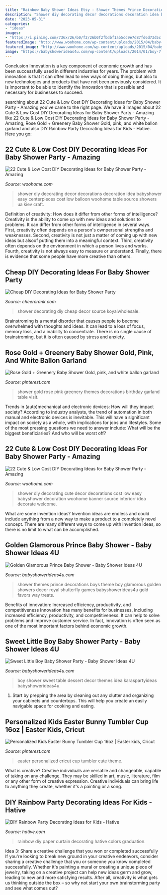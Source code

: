 ```yaml
---
title: "Rainbow Baby Shower Ideas Etsy - Shower Themes Prince Decorations Boys Theme Boy Glamorous Golden Showers Decor Royal Shutterfly Games Babyshowerideas4u Gold Favors Way Treats"
description: "Shower diy decorating decor decorations decoration idea babyshower easy centerpieces cost low balloon woohome table source showers ua kiev craft"
date: "2023-05-31"
categories:
- "ideas"
images:
- "https://i.pinimg.com/736x/26/b0/f2/26b0f2fbdbf1ab5cc9e7d87fd6d73d5c.jpg"
featuredImage: "http://www.woohome.com/wp-content/uploads/2015/04/baby-shower-decor-ideas-woohome-8.jpg"
featured_image: "http://www.woohome.com/wp-content/uploads/2015/04/baby-shower-decor-ideas-woohome-16.jpg"
image: "https://babyshowerideas4u.com/wp-content/uploads/2014/01/boy-7.jpg"
---
```



Conclusion
Innovation is a key component of economic growth and has been successfully used in different industries for years. The problem with innovation is that it can often lead to new ways of doing things, but also to new technologies and products that have not been previously considered. It is important to be able to identify the Innovation that is possible and necessary for businesses to succeed.

	

		
searching about 22 Cute &amp; Low Cost DIY Decorating Ideas for Baby Shower Party - Amazing you've came to the right page. We have 8 Images about 22 Cute &amp; Low Cost DIY Decorating Ideas for Baby Shower Party - Amazing like 22 Cute &amp; Low Cost DIY Decorating Ideas for Baby Shower Party - Amazing, Rose Gold + Greenery Baby Shower Gold, pink, and white ballon garland and also DIY Rainbow Party Decorating Ideas for Kids - Hative. Here you go:
		
    
## 22 Cute &amp; Low Cost DIY Decorating Ideas For Baby Shower Party - Amazing

<img loading=lazy src="http://www.woohome.com/wp-content/uploads/2015/04/baby-shower-decor-ideas-woohome-8.jpg" onerror="this.onerror=null;this.src='https://tse4.mm.bing.net/th?id=OIP.tIyiYgPDNsaUxWIPd1IU2AHaL2&amp;pid=15.1';" alt="22 Cute &amp; Low Cost DIY Decorating Ideas for Baby Shower Party - Amazing">

_Source: woohome.com_

>shower diy decorating decor decorations decoration idea babyshower easy centerpieces cost low balloon woohome table source showers ua kiev craft. 

	

Definition of creativity: How does it differ from other forms of intelligence?
Creativity is the ability to come up with new ideas and solutions to problems. It can differ from other forms of intelligence in several ways. First, creativity often depends on a person's ownpersonal strengths and weaknesses. Second, creativity is not just a matter of coming up with new ideas but alsoof putting them into a meaningful context. Third, creativity often depends on the environment in which a person lives and works. Fourth, creativity is not always easy to measure or understand. Finally, there is evidence that some people have more creative than others.

    
## Cheap DIY Decorating Ideas For Baby Shower Party

<img loading=lazy src="http://www.cheercrank.com/wp-content/uploads/2016/08/12-baby-shower-decor-ideas-woohome.jpg" onerror="this.onerror=null;this.src='https://tse2.mm.bing.net/th?id=OIP.uRO76r5IkL-ExwPPj9FPoAHaLH&amp;pid=15.1';" alt="Cheap DIY Decorating Ideas for Baby Shower Party">

_Source: cheercrank.com_

>shower decorating diy cheap decor source koyalwholesale. 

	

Brainstroming is a mental disorder that causes people to become overwhelmed with thoughts and ideas. It can lead to a loss of focus, memory loss, and a inability to concentrate. There is no single cause of brainstroming, but it is often caused by stress and anxiety.

    
## Rose Gold + Greenery Baby Shower Gold, Pink, And White Ballon Garland

<img loading=lazy src="https://i.pinimg.com/736x/d3/11/8e/d3118e86140d2a271fd7309a7f79ffd8.jpg" onerror="this.onerror=null;this.src='https://tse1.mm.bing.net/th?id=OIP.8gixhms_3Hl8bYc00leKRQHaLG&amp;pid=15.1';" alt="Rose Gold + Greenery Baby Shower Gold, pink, and white ballon garland">

_Source: pinterest.com_

>shower gold rose pink greenery themes decorations birthday garland table visit. 

	

Trends in (auto)mechanical and electronic devices: How will they impact society?
According to industry analysts, the trend of automation in both manual and electronic devices is inevitable. This will have a significant impact on society as a whole, with implications for jobs and lifestyles. Some of the most pressing questions we need to answer include: What will be the biggest beneficiaries? And who will be worst off?

    
## 22 Cute &amp; Low Cost DIY Decorating Ideas For Baby Shower Party - Amazing

<img loading=lazy src="http://www.woohome.com/wp-content/uploads/2015/04/baby-shower-decor-ideas-woohome-16.jpg" onerror="this.onerror=null;this.src='https://tse3.mm.bing.net/th?id=OIP.ypklUyxTkW-JMiD6QV9_4AHaLG&amp;pid=15.1';" alt="22 Cute &amp; Low Cost DIY Decorating Ideas for Baby Shower Party - Amazing">

_Source: woohome.com_

>shower diy decorating cute decor decorations cost low easy babyshower decoration woohome banner source interiorr idea decorate welcome. 

	

What are some invention ideas?
Invention ideas are endless and could include anything from a new way to make a product to a completely novel concept. There are many different ways to come up with invention ideas, so there is no limit to what can be accomplished.

    
## Golden Glamorous Prince Baby Shower - Baby Shower Ideas 4U

<img loading=lazy src="https://babyshowerideas4u.com/wp-content/uploads/2016/04/Golden-Glamorous-Prince-Baby-Shower-Decorations-Treats.jpg" onerror="this.onerror=null;this.src='https://tse2.mm.bing.net/th?id=OIP.bMGV2rIH_o6sAA98fYoC9QHaLF&amp;pid=15.1';" alt="Golden Glamorous Prince Baby Shower - Baby Shower Ideas 4U">

_Source: babyshowerideas4u.com_

>shower themes prince decorations boys theme boy glamorous golden showers decor royal shutterfly games babyshowerideas4u gold favors way treats. 

	

Benefits of innovation: Increased efficiency, productivity, and competitiveness
Innovation has many benefits for businesses, including increased efficiency, productivity, and competitiveness. It can help to solve problems and improve customer service. In fact, innovation is often seen as one of the most important factors behind economic growth.

    
## Sweet Little Boy Baby Shower Party - Baby Shower Ideas 4U

<img loading=lazy src="https://babyshowerideas4u.com/wp-content/uploads/2014/01/boy-7.jpg" onerror="this.onerror=null;this.src='https://tse1.mm.bing.net/th?id=OIP.MVWj2NpwcX1uJgAKscvu1QHaLH&amp;pid=15.1';" alt="Sweet Little Boy Baby Shower Party - Baby Shower Ideas 4U">

_Source: babyshowerideas4u.com_

>boy shower sweet table dessert decor themes idea karaspartyideas babyshowerideas4u. 

	

1. Start by prepping the area by cleaning out any clutter and organizing your cabinets and countertops. This will help you create an easily navigable space for cooking and eating.

    
## Personalized Kids Easter Bunny Tumbler Cup 16oz | Easter Kids, Cricut

<img loading=lazy src="https://i.pinimg.com/736x/26/b0/f2/26b0f2fbdbf1ab5cc9e7d87fd6d73d5c.jpg" onerror="this.onerror=null;this.src='https://tse4.mm.bing.net/th?id=OIP.krIiS-2SFgOs9KUInWp71QHaIW&amp;pid=15.1';" alt="Personalized Kids Easter Bunny Tumbler Cup 16oz | Easter kids, Cricut">

_Source: pinterest.com_

>easter personalized cricut cup tumbler cute theme. 

	

What is creative?
Creative individuals are versatile and changeable, capable of taking on any challenge. They may be skilled in art, music, literature, film or any other form of creative expression. Creative individuals can bring life to anything they create, whether it's a painting or a song.

    
## DIY Rainbow Party Decorating Ideas For Kids - Hative

<img loading=lazy src="https://hative.com/wp-content/uploads/2014/11/diy-rainbow-party-decorating-ideas/7-diy-rainbow-paper-curtain.jpg" onerror="this.onerror=null;this.src='https://tse4.mm.bing.net/th?id=OIP.6Ada-zOvyZwDK4n3P17UDwHaLM&amp;pid=15.1';" alt="DIY Rainbow Party Decorating Ideas for Kids - Hative">

_Source: hative.com_

>rainbow diy paper curtain decorating hative colors graduation. 

	

Idea 3: Share a creative challenge that you won or completed successfully
If you're looking to break new ground in your creative endeavors, consider sharing a creative challenge that you or someone you know completed successfully. Whether it's painting a mural or creating a unique piece of jewelry, taking on a creative project can help new ideas germ and grow, leading to new and more satisfying results. After all, creativity is what gets us thinking outside the box – so why not start your own brainstorming party and see what comes out?

